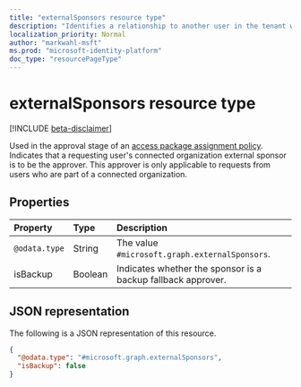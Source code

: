 ```yaml
---
title: "externalSponsors resource type"
description: "Identifies a relationship to another user in the tenant who will be allowed as approver."
localization_priority: Normal
author: "markwahl-msft"
ms.prod: "microsoft-identity-platform"
doc_type: "resourcePageType"
---
```


# externalSponsors resource type

[!INCLUDE [beta-disclaimer](../../includes/beta-disclaimer.md)]

Used in the approval stage of an [access package assignment policy](accesspackageassignmentpolicy.md). Indicates that a requesting user's connected organization external sponsor is to be the approver. This approver is only applicable to requests from users who are part of a connected organization.

## Properties

| Property                     | Type                      | Description |
| :--------------------------- | :------------------------ | :---------- |
| `@odata.type` | String | The value `#microsoft.graph.externalSponsors`. |
| isBackup | Boolean | Indicates whether the sponsor is a backup fallback approver. |

## JSON representation

The following is a JSON representation of this resource.

<!-- {
  "blockType": "resource",
  "optionalProperties": [

  ],
  "@odata.type": "microsoft.graph.externalSponsors",
  "baseType": "microsoft.graph.userSet"
}-->

```json
{
  "@odata.type": "#microsoft.graph.externalSponsors",
  "isBackup": false
}
```



<!-- uuid: 16cd6b66-4b1a-43a1-adaf-3a886856ed98
2019-02-04 14:57:30 UTC -->
<!-- {
  "type": "#page.annotation",
  "description": "externalSponsor complex type",
  "keywords": "",
  "section": "documentation",
  "tocPath": ""
}-->
